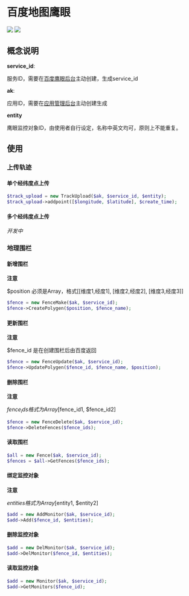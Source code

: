 # 百度地图鹰眼

<img src="https://img.shields.io/badge/status-testing-orange">  <img src="https://img.shields.io/badge/php-7.4-brightgreen">


## 概念说明

**service_id**:

服务ID，需要在[百度鹰眼后台](https://lbsyun.baidu.com/trace/admin/service)主动创建，生成service_id

**ak**:

应用ID，需要在[应用管理后台](https://lbsyun.baidu.com/apiconsole/key#/home)主动创建生成

**entity**

鹰眼监控对象ID，由使用者自行设定，名称中英文均可，原则上不能重复。

## 使用

### 上传轨迹

#### 单个经纬度点上传

```php
$track_upload = new TrackUpload($ak, $service_id, $entity);
$track_upload->addpoint([$longitude, $latitude], $create_time);
```

#### 多个经纬度点上传

*开发中*

### 地理围栏

#### 新增围栏

**注意**

$position 必须是Array，格式[[维度1,经度1], [维度2,经度2], [维度3,经度3]]

```php
$fence = new FenceMake($ak, $service_id);
$fence->CreatePolygen($position, $fence_name);
```

#### 更新围栏

**注意**

$fence_id 是在创建围栏后由百度返回

```php
$fence = new FenceUpdate($ak, $service_id);
$fence->UpdatePolygen($fence_id, $fence_name, $position);
```

#### 删除围栏

**注意**

$fence_ids 格式为Array [$fence_id1, $fence_id2]

```php
$fence = new FenceDelete($ak, $service_id);
$fence->DeleteFences($fence_ids);
```

#### 读取围栏

```php
$all = new Fence($ak, $service_id);
$fences = $all->GetFences($fence_ids);
```

#### 绑定监控对象

**注意**

$entities 格式为Array [$entity1, $entity2]

```php
$add = new AddMonitor($ak, $service_id);
$add->Add($fence_id, $entities);
```

#### 删除监控对象

```php
$add = new DelMonitor($ak, $service_id);
$add->DelMonitor($fence_id, $entities);
```

#### 读取监控对象

```php
$add = new Monitor($ak, $service_id);
$add->GetMonitors($fence_id);
```